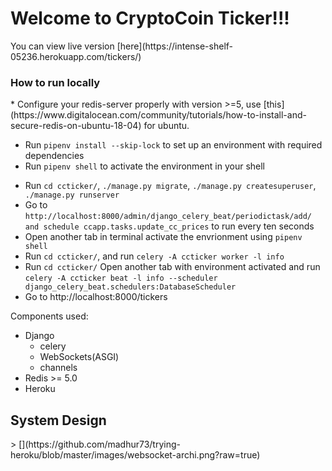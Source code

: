 <h1>Welcome to CryptoCoin Ticker!!!</h1>
You can view live version [here](https://intense-shelf-05236.herokuapp.com/tickers/)
<h3>How to run locally </h3>
* Configure your redis-server properly with version >=5, use [this](https://www.digitalocean.com/community/tutorials/how-to-install-and-secure-redis-on-ubuntu-18-04) for ubuntu.

* Run `pipenv install --skip-lock` to set up an environment with required dependencies
* Run `pipenv shell` to activate the environment in your shell
- Run `cd ccticker/`, `./manage.py migrate`, `./manage.py createsuperuser`,` ./manage.py runserver`
- Go to `http://localhost:8000/admin/django_celery_beat/periodictask/add/ and schedule ccapp.tasks.update_cc_prices` to run every ten seconds
- Open another tab in terminal activate the envrionment using `pipenv shell` 
- Run `cd ccticker/`, and run `celery -A ccticker worker -l info`
- Run `cd ccticker/` Open another tab with environment activated and run `celery -A ccticker beat -l info --scheduler django_celery_beat.schedulers:DatabaseScheduler`
- Go to http://localhost:8000/tickers


Components used:
- Django
    - celery
    - WebSockets(ASGI)
    - channels
- Redis >= 5.0
- Heroku

<h2> System Design</h2>>
[](https://github.com/madhur73/trying-heroku/blob/master/images/websocket-archi.png?raw=true)

